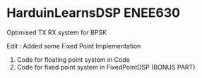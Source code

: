 # HarduinLearnsDSP ENEE630

Optimised TX RX system for BPSK

Edit : Added some Fixed Point Implementation


1. Code for floating point system in Code
2. Code for fixed point system in FixedPointDSP (BONUS PART)
